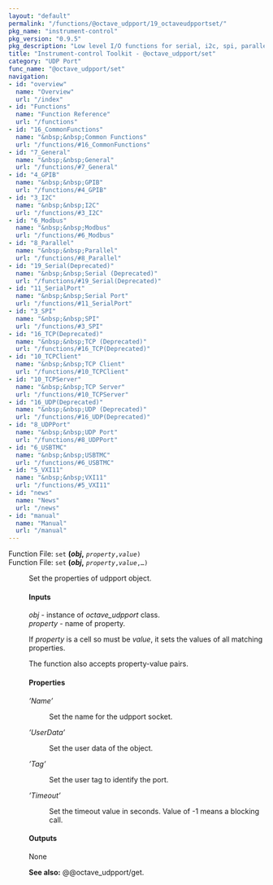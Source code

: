```yaml
---
layout: "default"
permalink: "/functions/@octave_udpport/19_octaveudpportset/"
pkg_name: "instrument-control"
pkg_version: "0.9.5"
pkg_description: "Low level I/O functions for serial, i2c, spi, parallel, tcp, gpib, modbus, vxi11, udp and usbtmc interfaces."
title: "Instrument-control Toolkit - @octave_udpport/set"
category: "UDP Port"
func_name: "@octave_udpport/set"
navigation:
- id: "overview"
  name: "Overview"
  url: "/index"
- id: "Functions"
  name: "Function Reference"
  url: "/functions"
- id: "16_CommonFunctions"
  name: "&nbsp;&nbsp;Common Functions"
  url: "/functions/#16_CommonFunctions"
- id: "7_General"
  name: "&nbsp;&nbsp;General"
  url: "/functions/#7_General"
- id: "4_GPIB"
  name: "&nbsp;&nbsp;GPIB"
  url: "/functions/#4_GPIB"
- id: "3_I2C"
  name: "&nbsp;&nbsp;I2C"
  url: "/functions/#3_I2C"
- id: "6_Modbus"
  name: "&nbsp;&nbsp;Modbus"
  url: "/functions/#6_Modbus"
- id: "8_Parallel"
  name: "&nbsp;&nbsp;Parallel"
  url: "/functions/#8_Parallel"
- id: "19_Serial(Deprecated)"
  name: "&nbsp;&nbsp;Serial (Deprecated)"
  url: "/functions/#19_Serial(Deprecated)"
- id: "11_SerialPort"
  name: "&nbsp;&nbsp;Serial Port"
  url: "/functions/#11_SerialPort"
- id: "3_SPI"
  name: "&nbsp;&nbsp;SPI"
  url: "/functions/#3_SPI"
- id: "16_TCP(Deprecated)"
  name: "&nbsp;&nbsp;TCP (Deprecated)"
  url: "/functions/#16_TCP(Deprecated)"
- id: "10_TCPClient"
  name: "&nbsp;&nbsp;TCP Client"
  url: "/functions/#10_TCPClient"
- id: "10_TCPServer"
  name: "&nbsp;&nbsp;TCP Server"
  url: "/functions/#10_TCPServer"
- id: "16_UDP(Deprecated)"
  name: "&nbsp;&nbsp;UDP (Deprecated)"
  url: "/functions/#16_UDP(Deprecated)"
- id: "8_UDPPort"
  name: "&nbsp;&nbsp;UDP Port"
  url: "/functions/#8_UDPPort"
- id: "6_USBTMC"
  name: "&nbsp;&nbsp;USBTMC"
  url: "/functions/#6_USBTMC"
- id: "5_VXI11"
  name: "&nbsp;&nbsp;VXI11"
  url: "/functions/#5_VXI11"
- id: "news"
  name: "News"
  url: "/news"
- id: "manual"
  name: "Manual"
  url: "/manual"
---
```

<dl class="first-deftypefn">
<dt class="deftypefn" id="index-_0028obj_002c"><span class="category-def">Function File: </span><span><code class="def-type">set</code> <strong class="def-name">(<var class="var">obj</var>,</strong> <code class="def-code-arguments"><var class="var">property</var>,<var class="var">value</var>)</code><a class="copiable-link" href="#index-_0028obj_002c"></a></span></dt>
<dt class="deftypefnx def-cmd-deftypefn" id="index-_0028obj_002c-1"><span class="category-def">Function File: </span><span><code class="def-type">set</code> <strong class="def-name">(<var class="var">obj</var>,</strong> <code class="def-code-arguments"><var class="var">property</var>,<var class="var">value</var>,&hellip;)</code><a class="copiable-link" href="#index-_0028obj_002c-1"></a></span></dt>
<dd><p>Set the properties of udpport object.
</p>
<h4 class="subsubheading" id="Inputs"><span>Inputs<a class="copiable-link" href="#Inputs"></a></span></h4>
<p><var class="var">obj</var> - instance of <var class="var">octave_udpport</var> class.<br>
 <var class="var">property</var> - name of property.<br>
</p>
<p>If <var class="var">property</var> is a cell so must be <var class="var">value</var>, it sets the values of
 all matching properties.
</p>
<p>The function also accepts property-value pairs.
</p>
<h4 class="subsubheading" id="Properties"><span>Properties<a class="copiable-link" href="#Properties"></a></span></h4>
<dl class="table">
<dt><var class="var">&rsquo;Name&rsquo;</var></dt>
<dd><p>Set the name for the udpport socket.
</p>
</dd>
<dt><var class="var">&rsquo;UserData&rsquo;</var></dt>
<dd><p>Set the user data of the object.
</p>
</dd>
<dt><var class="var">&rsquo;Tag&rsquo;</var></dt>
<dd><p>Set the user tag to identify the port.
</p>
</dd>
<dt><var class="var">&rsquo;Timeout&rsquo;</var></dt>
<dd><p>Set the timeout value in seconds. Value of -1 means a
 blocking call.
</p>
</dd>
</dl>

<h4 class="subsubheading" id="Outputs"><span>Outputs<a class="copiable-link" href="#Outputs"></a></span></h4>
<p>None
</p>

<p><strong class="strong">See also:</strong> @@octave_udpport/get.
 </p></dd></dl>
